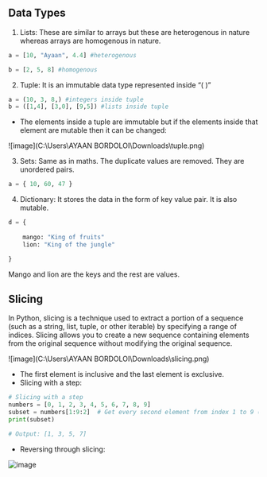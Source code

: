 ## Data Types

1. Lists: These are similar to arrays but these are heterogenous in nature whereas arrays are homogenous in nature. 

```python
a = [10, "Ayaan", 4.4] #heterogenous

b = [2, 5, 8] #homogenous
```

2. Tuple: It is an immutable data type represented inside “( )”

```python
a = (10, 3, 8,) #integers inside tuple
b = ([1,4], [3,0], [9,5]) #lists inside tuple
```
- The elements inside a tuple are immutable but if the elements inside that element are mutable then it can be changed:

![image](C:\Users\AYAAN BORDOLOI\Downloads\tuple.png)

3. Sets: Same as in maths. The duplicate values are removed. They are unordered pairs.

```python
a = { 10, 60, 47 }
```

4. Dictionary: It stores the data in the form of key value pair. It is also mutable.

```python
d = {
    
    mango: "King of fruits"
    lion: "King of the jungle"

}
```
Mango and lion are the keys and the rest are values.

## Slicing

In Python, slicing is a technique used to extract a portion of a sequence (such as a string, list, tuple, or other iterable) by specifying a range of indices. Slicing allows you to create a new sequence containing elements from the original sequence without modifying the original sequence.

![image](C:\Users\AYAAN BORDOLOI\Downloads\slicing.png)

- The first element is inclusive and the last element is exclusive.
- Slicing with a step:

```python
# Slicing with a step
numbers = [0, 1, 2, 3, 4, 5, 6, 7, 8, 9]
subset = numbers[1:9:2]  # Get every second element from index 1 to 9 (exclusive)
print(subset)  

# Output: [1, 3, 5, 7]
```
- Reversing through slicing:

![image](https://www.notion.so/Slicing-d1e065c4f3cf4d00b7a7142c2dbcb4b0?pvs=4#9719360dd1f4421daeb13feff46425e8)